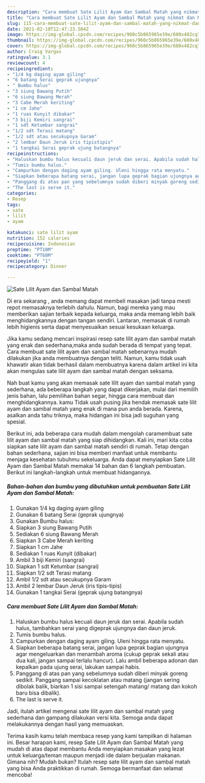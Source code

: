 ```yaml
---
description: "Cara membuat Sate Lilit Ayam dan Sambal Matah yang nikmat dan Mudah Dibuat"
title: "Cara membuat Sate Lilit Ayam dan Sambal Matah yang nikmat dan Mudah Dibuat"
slug: 115-cara-membuat-sate-lilit-ayam-dan-sambal-matah-yang-nikmat-dan-mudah-dibuat
date: 2021-02-10T12:47:23.504Z
image: https://img-global.cpcdn.com/recipes/960c5b865965e39e/680x482cq70/sate-lilit-ayam-dan-sambal-matah-foto-resep-utama.jpg
thumbnail: https://img-global.cpcdn.com/recipes/960c5b865965e39e/680x482cq70/sate-lilit-ayam-dan-sambal-matah-foto-resep-utama.jpg
cover: https://img-global.cpcdn.com/recipes/960c5b865965e39e/680x482cq70/sate-lilit-ayam-dan-sambal-matah-foto-resep-utama.jpg
author: Craig Vargas
ratingvalue: 3.1
reviewcount: 4
recipeingredient:
- "1/4 kg daging ayam giling"
- "6 batang Serai geprak ujungnya"
- " Bumbu halus"
- "3 siung Bawang Putih"
- "6 siung Bawang Merah"
- "3 Cabe Merah keriting"
- "1 cm Jahe"
- "1 ruas Kunyit dibakar"
- "3 biji Kemiri sangrai"
- "1 sdt Ketumbar sangrai"
- "1/2 sdt Terasi matang"
- "1/2 sdt atau secukupnya Garam"
- "2 lembar Daun Jeruk iris tipistipis"
- "1 tangkai Serai geprak ujung batangnya"
recipeinstructions:
- "Haluskan bumbu halus kecuali daun jeruk dan serai. Apabila sudah halus, tambahkan serai yang digeprak ujungnya dan daun jeruk."
- "Tumis bumbu halus."
- "Campurkan dengan daging ayam giling. Uleni hingga rata menyatu."
- "Siapkan beberapa batang serai, jangan lupa geprak bagian ujungnya agar mengeluarkan dan menambah aroma (cukup geprak sekali atau dua kali, jangan sampai terlalu hancur). Lalu ambil beberapa adonan dan kepalkan pada ujung serai, lakukan sampai habis."
- "Panggang di atas pan yang sebelumnya sudah diberi minyak goreng sedikit. Panggang sampai kecoklatan atau matang (jangan sering dibolak balik, biarkan 1 sisi sampai setengah matang/ matang dan kokoh baru bisa dibalik)."
- "The last is serve it."
categories:
- Resep
tags:
- sate
- lilit
- ayam

katakunci: sate lilit ayam 
nutrition: 152 calories
recipecuisine: Indonesian
preptime: "PT10M"
cooktime: "PT60M"
recipeyield: "1"
recipecategory: Dinner

---
```



![Sate Lilit Ayam dan Sambal Matah](https://img-global.cpcdn.com/recipes/960c5b865965e39e/680x482cq70/sate-lilit-ayam-dan-sambal-matah-foto-resep-utama.jpg)

Di era  sekarang , anda memang dapat membeli masakan jadi tanpa mesti repot memasaknya terlebih dahulu. Namun, bagi mereka yang mau memberikan sajian terbaik kepada keluarga, maka anda memang lebih baik menghidangkannya dengan tangan sendiri. Lantaran, memasak di rumah lebih higienis serta dapat menyesuaikan sesuai kesukaan keluarga.

Jika kamu sedang mencari inspirasi resep sate lilit ayam dan sambal matah yang enak dan sederhana,maka anda sudah berada di tempat yang tepat. Cara membuat sate lilit ayam dan sambal matah  sebenarnya mudah dilakukan jika anda membuatnya dengan teliti. Namun, kamu tidak usah khawatir akan tidak berhasil dalam membuatnya 
karena dalam artikel ini kita akan mengulas sate lilit ayam dan sambal matah dengan seksama.  



Nah buat kamu yang akan memasak sate lilit ayam dan sambal matah yang sederhana, ada beberapa langkah yang dapat dikerjakan, mulai dari memilih jenis bahan, lalu pemilihan bahan segar, hingga cara membuat dan menghidangkannya. kamu Tidak usah pusing jika hendak memasak sate lilit ayam dan sambal matah yang enak di mana pun anda berada. Karena, asalkan anda  tahu triknya, maka hidangan ini bisa jadi suguhan yang spesial.

Berikut ini, ada beberapa cara mudah dalam mengolah caramembuat sate lilit ayam dan sambal matah yang siap dihidangkan. Kali ini, mari kita coba siapkan sate lilit ayam dan sambal matah sendiri di rumah. Tetap dengan bahan sederhana, sajian ini bisa memberi manfaat untuk membantu menjaga kesehatan tubuhmu sekeluarga. Anda dapat menyiapkan Sate Lilit Ayam dan Sambal Matah memakai 14 bahan dan 6 langkah pembuatan. Berikut ini langkah-langkah untuk membuat hidangannya.

<!--inarticleads1-->

##### Bahan-bahan dan bumbu yang dibutuhkan untuk pembuatan Sate Lilit Ayam dan Sambal Matah:

1. Gunakan 1/4 kg daging ayam giling
1. Gunakan 6 batang Serai (geprak ujungnya)
1. Gunakan  Bumbu halus:
1. Siapkan 3 siung Bawang Putih
1. Sediakan 6 siung Bawang Merah
1. Siapkan 3 Cabe Merah keriting
1. Siapkan 1 cm Jahe
1. Sediakan 1 ruas Kunyit (dibakar)
1. Ambil 3 biji Kemiri (sangrai)
1. Siapkan 1 sdt Ketumbar (sangrai)
1. Siapkan 1/2 sdt Terasi matang
1. Ambil 1/2 sdt atau secukupnya Garam
1. Ambil 2 lembar Daun Jeruk (iris tipis-tipis)
1. Gunakan 1 tangkai Serai (geprak ujung batangnya)




<!--inarticleads2-->

##### Cara membuat Sate Lilit Ayam dan Sambal Matah:

1. Haluskan bumbu halus kecuali daun jeruk dan serai. Apabila sudah halus, tambahkan serai yang digeprak ujungnya dan daun jeruk.
1. Tumis bumbu halus.
1. Campurkan dengan daging ayam giling. Uleni hingga rata menyatu.
1. Siapkan beberapa batang serai, jangan lupa geprak bagian ujungnya agar mengeluarkan dan menambah aroma (cukup geprak sekali atau dua kali, jangan sampai terlalu hancur). Lalu ambil beberapa adonan dan kepalkan pada ujung serai, lakukan sampai habis.
1. Panggang di atas pan yang sebelumnya sudah diberi minyak goreng sedikit. Panggang sampai kecoklatan atau matang (jangan sering dibolak balik, biarkan 1 sisi sampai setengah matang/ matang dan kokoh baru bisa dibalik).
1. The last is serve it.




Jadi, itulah artikel mengenai  sate lilit ayam dan sambal matah  yang sederhana dan gampang dilakukan versi kita. Semoga anda dapat melakukannya dengan hasil yang memuaskan. 

Terima kasih kamu telah membaca resep yang kami tampilkan di halaman ini. Besar harapan kami, resep  Sate Lilit Ayam dan Sambal Matah yang mudah di atas dapat membantu Anda menyiapkan masakan yang lezat untuk keluarga/teman maupun menjadi ide dalam berjualan makanan. Gimana nih? Mudah bukan? Itulah resep sate lilit ayam dan sambal matah yang bisa Anda praktikkan di rumah. Semoga bermanfaat dan selamat mencoba!

